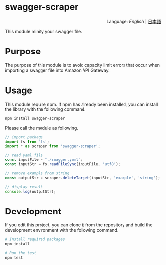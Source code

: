 # swagger-scraper
<div style="text-align:right">Language: <i>English</i> | <a href="README_JA.md">日本語</a></div>

This module minify your swagger file.



# Purpose

The purpose of this module is to avoid capacity limit errors that occur when importing a swagger file into Amazon API Gateway.



# Usage

This module require npm. If npm has already been installed, you can install the library with the following command.

```bash
npm install swagger-scraper
```

Please call the module as following.

```javascript
// import package
import fs from 'fs';
import * as scraper from 'swagger-scraper';

// read yaml file
const inputFile = "./swagger.yaml";
const inputStr = fs.readFileSync(inputFile, 'utf8');

// remove example from string
const outputStr = scraper.deleteTarget(inputStr, 'example', 'string');

// display result
console.log(outputStr);
```



# Development

If you edit this project, you can clone it from the repository and build the development environment with the following command.

```bash
# Install required packages
npm install

# Run the test
npm test
```